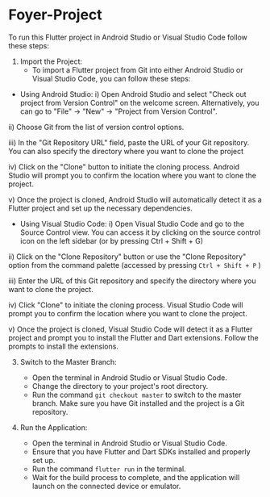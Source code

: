 # Foyer-Project
To run this Flutter project in Android Studio or Visual Studio Code follow these steps:

1. Import the Project:
   - To import a Flutter project from Git into either Android Studio or Visual Studio Code, you can follow these steps:

 - Using Android Studio:
i) Open Android Studio and select "Check out project from Version Control" on the welcome screen. Alternatively, you can go to "File" -> "New" -> "Project from Version Control".

ii) Choose Git from the list of version control options.

iii) In the "Git Repository URL" field, paste the URL of your Git repository. You can also specify the directory where you want to clone the project

iv) Click on the "Clone" button to initiate the cloning process. Android Studio will prompt you to confirm the location where you want to clone the project.

v) Once the project is cloned, Android Studio will automatically detect it as a Flutter project and set up the necessary dependencies.

- Using Visual Studio Code:
i)  Open Visual Studio Code and go to the Source Control view. You can access it by clicking on the source control icon on the left sidebar (or by pressing Ctrl + Shift + G) 

ii)  Click on the "Clone Repository" button or use the "Clone Repository" option from the command palette (accessed by pressing `Ctrl + Shift + P` )

iii)  Enter the URL of this Git repository and specify the directory where you want to clone the project.

iv)  Click "Clone" to initiate the cloning process. Visual Studio Code will prompt you to confirm the location where you want to clone the project.

 v) Once the project is cloned, Visual Studio Code will detect it as a Flutter project and prompt you to install the Flutter and Dart extensions. Follow the prompts to install the extensions.

3. Switch to the Master Branch:
   - Open the terminal in Android Studio or Visual Studio Code.
   - Change the directory to your project's root directory.
   - Run the command `git checkout master` to switch to the master branch. Make sure you have Git installed and the project is a Git repository.

4. Run the Application:
   - Open the terminal in Android Studio or Visual Studio Code.
   - Ensure that you have Flutter and Dart SDKs installed and properly set up.
   - Run the command `flutter run` in the terminal.
   - Wait for the build process to complete, and the application will launch on the connected device or emulator.
